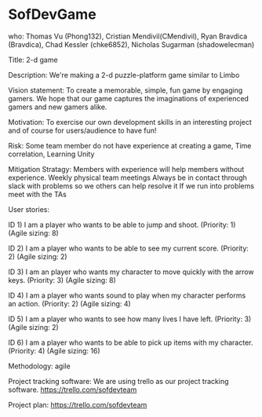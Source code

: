 # SofDevGame
who:
Thomas Vu (Phong132), Cristian Mendivil(CMendivil), Ryan Bravdica (Bravdica), Chad Kessler (chke6852), Nicholas Sugarman (shadowelecman)

Title:
2-d game

Description: 
We're making a 2-d puzzle-platform game similar to Limbo

Vision statement: 
To create a memorable, simple, fun game by engaging gamers. We hope that our game captures the imaginations of experienced gamers and new gamers alike.

Motivation:
To exercise our own development skills in an interesting project and of course for users/audience to have fun! 

Risk:
Some team member do not have experience at creating a game, 
Time correlation, 
Learning Unity

Mitigation Stratagy:
Members with experience will help members without experience.
Weekly physical team meetings
Always be in contact through slack with problems so we others can help resolve it
If we run into problems meet with the TAs

User stories:

ID 1) I am a player who wants to be able to jump and shoot. (Priority: 1) (Agile sizing: 8)

ID 2) I am a player who wants to be able to see my current score. (Priority: 2) (Agile sizing: 2)

ID 3) I am an player who wants my character to move quickly with the arrow keys. (Priority: 3) (Agile sizing: 8)

ID 4) I am a player who wants sound to play when my character performs an action. (Priority: 2) (Agile sizing: 4)

ID 5) I am a player who wants to see how many lives I have left. (Priority: 3) (Agile sizing: 2)

ID 6) I am a player who wants to be able to pick up items with my character. (Priority: 4) (Agile sizing: 16)

Methodology:
agile

Project tracking software:
We are using trello as our project tracking software.
https://trello.com/sofdevteam

Project plan:
https://trello.com/sofdevteam


